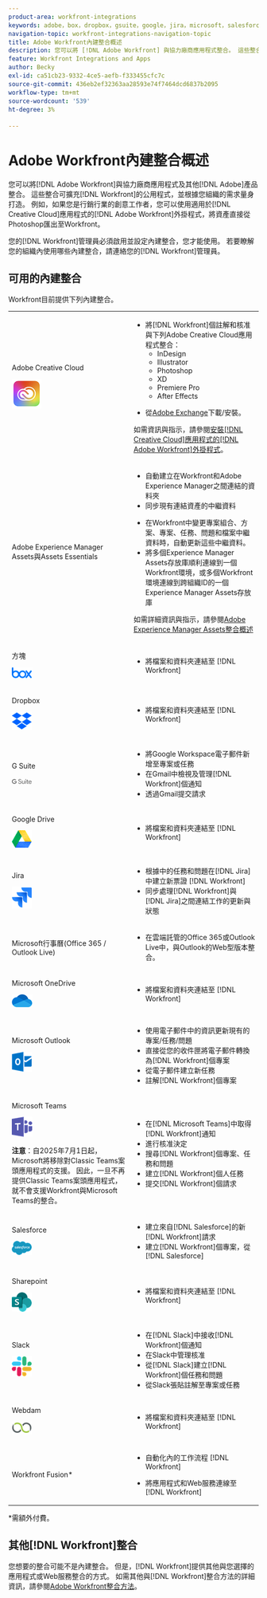 ```yaml
---
product-area: workfront-integrations
keywords: adobe，box，dropbox，gsuite，google，jira，microsoft，salesforce，sharepoint，slack，webdam，zoom
navigation-topic: workfront-integrations-navigation-topic
title: Adobe Workfront內建整合概述
description: 您可以將 [!DNL Adobe Workfront] 與協力廠商應用程式整合。 這些整合可擴充 [!DNL Workfront] 的公用程式，並根據貴組織的需求量身打造。 例如，如果您是行銷行業的創意工作者，可以使用Adobe Creative Cloud增益集將資產直接從Photoshop匯出至Workfront。
feature: Workfront Integrations and Apps
author: Becky
exl-id: ca51cb23-9332-4ce5-aefb-f333455cfc7c
source-git-commit: 436eb2ef32363aa28593e74f7464dcd6837b2095
workflow-type: tm+mt
source-wordcount: '539'
ht-degree: 3%

---
```


# Adobe Workfront內建整合概述

<!-- Audited: 12/2023 -->

您可以將[!DNL Adobe Workfront]與協力廠商應用程式及其他[!DNL Adobe]產品整合。 這些整合可擴充[!DNL Workfront]的公用程式，並根據您組織的需求量身打造。 例如，如果您是行銷行業的創意工作者，您可以使用適用於[!DNL Creative Cloud]應用程式的[!DNL Adobe Workfront]外掛程式，將資產直接從Photoshop匯出至Workfront。

您的[!DNL Workfront]管理員必須啟用並設定內建整合，您才能使用。 若要瞭解您的組織內使用哪些內建整合，請連絡您的[!DNL Workfront]管理員。

## 可用的內建整合

Workfront目前提供下列內建整合。

<table style="table-layout:auto"> 
 <col> 
 <col> 
 <tbody> 
  <tr> 
   <td role="rowheader"> <p>Adobe Creative Cloud </p> <p> <img src="assets/creative-cloud-logo.png"> </p> </td> 
   <td> 
    <ul> 
     <li>將[!DNL Workfront]個註解和核准與下列Adobe Creative Cloud應用程式整合： 
     <ul>
     <li>InDesign </li>
     <li>Illustrator </li>
     <li>Photoshop </li>
     <li>XD </li>
     <li>Premiere Pro </li>
     <li>After Effects </li>
     </ul>
     <li><p>從<a href="https://exchange.adobe.com/apps/browse/cc?page=1&amp;product=All&amp;q=workfront&amp;sort=RELEVANCE" class="MCXref xref">Adobe Exchange</a>下載/安裝。</p></li></ul>
     <p>如需資訊與指示，請參閱<a href="https://experienceleague.adobe.com/docs/workfront/using/adobe-workfront-integrations/workfront-for-creative-cloud/install-wf-cc/wf-cc-install-toc.html" class="MCXref xref">安裝[!DNL Creative Cloud]應用程式的[!DNL Adobe Workfront]外掛程式</a>。</p> </td> 
  </tr> 
  <tr> 
   <td role="rowheader"> <p>Adobe Experience Manager Assets與Assets Essentials </p>  </p> </td> 
   <td> 
    <ul> 
     <li>自動建立在Workfront和Adobe Experience Manager之間連結的資料夾 
      <li>同步現有連結資產的中繼資料</p></li>
      <li>在Workfront中變更專案組合、方案、專案、任務、問題和檔案中繼資料時，自動更新這些中繼資料。</li>
      <li>將多個Experience Manager Assets存放庫順利連線到一個Workfront環境，或多個Workfront環境連線到跨組織ID的一個Experience Manager Assets存放庫</li></ul>
     <p>如需詳細資訊與指示，請參閱<a href="/help/quicksilver/documents/adobe-workfront-for-experience-manager-assets-essentials/aem-asset-integrations.md" class="MCXref xref">Adobe Experience Manager Assets整合概述</a></p> 
     </td>
  </tr> 
  <tr> 
   <td role="rowheader"> <p>方塊</p> <p> <img src="assets/box,-inc.-logo.png"> </p> </td> 
   <td> 
    <ul> 
     <li>將檔案和資料夾連結至 [!DNL Workfront]</li> 
    </ul> </td> 
  </tr> 
  <tr> 
   <td role="rowheader"> <p>Dropbox</p> <p> <img src="assets/dropbox-1-logo-png-transparent.png"> </p> </td> 
   <td> 
    <ul> 
     <li>將檔案和資料夾連結至 [!DNL Workfront]</li> 
    </ul> </td> 
  </tr> 
  <tr> 
   <td role="rowheader"> <p>G Suite</p> <p> <img src="assets/gsuite.png" style="max-width: 80px;"> </p> </td> 
   <td> 
    <ul> 
     <li>將Google Workspace電子郵件新增至專案或任務 </li> 
     <li>在Gmail中檢視及管理[!DNL Workfront]個通知</li> 
     <li>透過Gmail提交請求 </li> 
    </ul> </td> 
  </tr> 
  <tr> 
   <td role="rowheader"> <p>Google Drive</p> <p> <img src="assets/google-drive-logo.png"> </p> </td> 
   <td> 
    <ul> 
     <li>將檔案和資料夾連結至 [!DNL Workfront]</li> 
    </ul> </td> 
  </tr> 
  <tr> 
   <td role="rowheader"> <p>Jira</p> <p> <img src="assets/jiralogo.png" style="max-width: 80px;"> </p> </td> 
   <td> 
    <ul> 
     <li>根據中的任務和問題在[!DNL Jira]中建立新票證 [!DNL Workfront]</li> 
     <li>同步處理[!DNL Workfront]與[!DNL Jira]之間連結工作的更新與狀態 </li> 
    </ul> </td> 
  </tr> 
  <tr> 
   <td role="rowheader">Microsoft行事曆(Office 365 / Outlook Live)</td> 
   <td> 
    <ul> 
     <li> <p>在雲端託管的Office 365或Outlook Live中，與Outlook的Web型版本整合。 </p>
    </ul> </td> 
  </tr> 
  <tr> 
   <td role="rowheader"> <p>Microsoft OneDrive</p> <p> <img src="assets/microsoft-onedrive.png"> </p> </td> 
   <td> 
    <ul> 
     <li>將檔案和資料夾連結至 [!DNL Workfront]</li> 
    </ul> </td> 
  </tr> 
  <tr> 
   <td role="rowheader"> <p>Microsoft Outlook</p> <p> <img src="assets/outlook.png" style="max-width: 80px;"> </p> </td> 
   <td> 
    <ul> 
     <li>使用電子郵件中的資訊更新現有的專案/任務/問題 </li> 
     <li>直接從您的收件匣將電子郵件轉換為[!DNL Workfront]個專案 </li> 
     <li>從電子郵件建立新任務 </li> 
     <li>註解[!DNL Workfront]個專案 </li> 
    </ul> </td> 
  </tr> 
  <tr> 
   <td role="rowheader"> <p>Microsoft Teams</p> <p> <img src="assets/msteamslogo.png" style="max-width: 80px;"> </p><b>注意</b>：自2025年7月1日起，Microsoft將移除對Classic Teams案頭應用程式的支援。 因此，一旦不再提供Classic Teams案頭應用程式，就不會支援Workfront與Microsoft Teams的整合。 </p> </td> 
   <td> 
    <ul> 
     <li>在[!DNL Microsoft Teams]中取得[!DNL Workfront]通知 </li> 
     <li>進行核准決定 </li> 
     <li>搜尋[!DNL Workfront]個專案、任務和問題 </li> 
     <li>建立[!DNL Workfront]個人任務 </li> 
     <li>提交[!DNL Workfront]個請求 </li> 
    </ul> </td> 
  </tr> 
  <tr> 
   <td role="rowheader"> <p>Salesforce</p> <p> <img src="assets/salesforce-logo-web-2019.png" style="max-width: 80px;"> </p> </td> 
   <td> 
    <ul> 
     <li>建立來自[!DNL Salesforce]的新[!DNL Workfront]請求 </li> 
     <li>建立[!DNL Workfront]個專案，從 [!DNL Salesforce]</li> 
    </ul> </td> 
  </tr> 
  <tr> 
   <td role="rowheader"> <p>Sharepoint</p> <p> <img src="assets/sharepoint.png"> </p> </td> 
   <td> 
    <ul> 
     <li>將檔案和資料夾連結至 [!DNL Workfront]</li> 
    </ul> </td> 
  </tr> 
  <tr> 
   <td role="rowheader"> <p>Slack</p> <p> <img src="assets/slacklogo.png" style="max-width: 80px;"> </p> </td> 
   <td> 
    <ul> 
     <li>在[!DNL Slack]中接收[!DNL Workfront]個通知 </li> 
     <li>在Slack中管理核准 </li> 
     <li>從[!DNL Slack]建立[!DNL Workfront]個任務和問題 </li> 
     <li>從Slack張貼註解至專案或任務</li> 
    </ul> </td> 
  </tr> 
  <tr> 
   <td role="rowheader"> <p>Webdam</p> <p> <img src="assets/webdam-logo.png"> </p> </td> 
   <td> 
    <ul> 
     <li>將檔案和資料夾連結至 [!DNL Workfront]</li> 
    </ul> </td> 
  </tr> 
  <tr> 
   <td role="rowheader"> <p>Workfront Fusion*</p> 
 </td> 
   <td> 
    <ul> 
     <li> <p>自動化內的工作流程 [!DNL Workfront]</p> </li> 
     <li> <p class="TableStyle-TableStyle-List-options-in-steps-BodyD-Column2-MediumGray">將應用程式和Web服務連線至 [!DNL Workfront]</p> </li> 
    </ul> </td> 
  </tr> 
 </tbody> 
</table>

&#42;需額外付費。

## 其他[!DNL Workfront]整合

您想要的整合可能不是內建整合。 但是，[!DNL Workfront]提供其他與您選擇的應用程式或Web服務整合的方式。 如需其他與[!DNL Workfront]整合方法的詳細資訊，請參閱[Adobe Workfront整合方法](../workfront-integrations-and-apps/built-in-vs-api-vs-fusion.md)。
